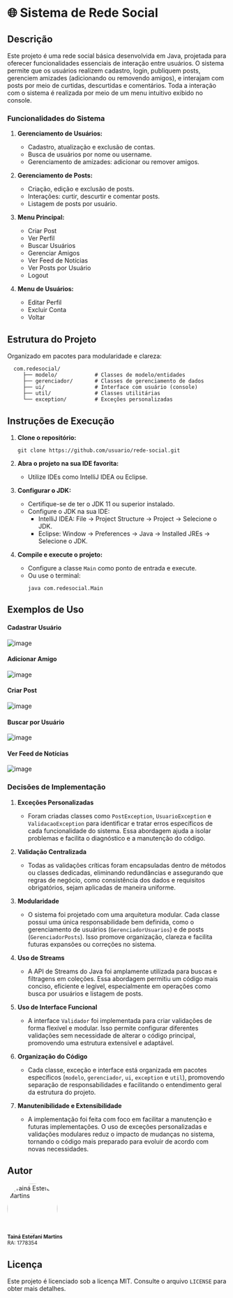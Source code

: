 # 🌐 Sistema de Rede Social

## Descrição
Este projeto é uma rede social básica desenvolvida em Java, projetada para oferecer funcionalidades essenciais de interação entre usuários. O sistema permite que os usuários realizem cadastro, login, publiquem posts, gerenciem amizades (adicionando ou removendo amigos), e interajam com posts por meio de curtidas, descurtidas e comentários. Toda a interação com o sistema é realizada por meio de um menu intuitivo exibido no console.

### Funcionalidades do Sistema

1. **Gerenciamento de Usuários:**
   - Cadastro, atualização e exclusão de contas.
   - Busca de usuários por nome ou username.
   - Gerenciamento de amizades: adicionar ou remover amigos.

2. **Gerenciamento de Posts:**
   - Criação, edição e exclusão de posts.
   - Interações: curtir, descurtir e comentar posts.
   - Listagem de posts por usuário.

3. **Menu Principal:**
   - Criar Post
   - Ver Perfil
   - Buscar Usuários
   - Gerenciar Amigos
   - Ver Feed de Notícias
   - Ver Posts por Usuário
   - Logout

4. **Menu de Usuários:**
   - Editar Perfil
   - Excluir Conta
   - Voltar

## Estrutura do Projeto
Organizado em pacotes para modularidade e clareza:
```
  com.redesocial/
     ├── modelo/            # Classes de modelo/entidades
     ├── gerenciador/       # Classes de gerenciamento de dados
     ├── ui/                # Interface com usuário (console)
     ├── util/              # Classes utilitárias
     └── exception/         # Exceções personalizadas
 ```

## Instruções de Execução

1. **Clone o repositório:**
   ```
   git clone https://github.com/usuario/rede-social.git
   ```
   
2. **Abra o projeto na sua IDE favorita:**
   - Utilize IDEs como IntelliJ IDEA ou Eclipse.

3. **Configurar o JDK:**
   - Certifique-se de ter o JDK 11 ou superior instalado.
   - Configure o JDK na sua IDE:
      - IntelliJ IDEA: File -> Project Structure -> Project -> Selecione o JDK.
      - Eclipse: Window -> Preferences -> Java -> Installed JREs -> Selecione o JDK.

3. **Compile e execute o projeto:**
   - Configure a classe `Main` como ponto de entrada e execute.
   - Ou use o terminal:
       ```
       java com.redesocial.Main
       ```

## Exemplos de Uso

#### Cadastrar Usuário
![image](https://github.com/user-attachments/assets/39a2e35e-9045-4d5a-aeb0-f7ce006533e4)

#### Adicionar Amigo
![image](https://github.com/user-attachments/assets/9fc07172-3ab2-4576-a3e3-0f0327eae98a)

#### Criar Post
![image](https://github.com/user-attachments/assets/7e1edf95-780a-4cbe-a247-292b31fbf997)

#### Buscar por Usuário
![image](https://github.com/user-attachments/assets/36fe2258-25fb-4664-ab7d-fece8cea06db)

#### Ver Feed de Notícias
![image](https://github.com/user-attachments/assets/f33d1e36-7729-4902-9e89-70c90b459926)


### Decisões de Implementação

1. **Exceções Personalizadas**
   - Foram criadas classes como `PostException`, `UsuarioException` e `ValidacaoException` para identificar e tratar erros específicos de cada funcionalidade do sistema. Essa abordagem ajuda a isolar problemas e facilita o diagnóstico e a manutenção do código.

2. **Validação Centralizada**
   - Todas as validações críticas foram encapsuladas dentro de métodos ou classes dedicadas, eliminando redundâncias e assegurando que regras de negócio, como consistência dos dados e requisitos obrigatórios, sejam aplicadas de maneira uniforme.

3. **Modularidade**
   - O sistema foi projetado com uma arquitetura modular. Cada classe possui uma única responsabilidade bem definida, como o gerenciamento de usuários (`GerenciadorUsuarios`) e de posts (`GerenciadorPosts`). Isso promove organização, clareza e facilita futuras expansões ou correções no sistema.

4. **Uso de Streams**
   - A API de Streams do Java foi amplamente utilizada para buscas e filtragens em coleções. Essa abordagem permitiu um código mais conciso, eficiente e legível, especialmente em operações como busca por usuários e listagem de posts.

5. **Uso de Interface Funcional**
   - A interface `Validador` foi implementada para criar validações de forma flexível e modular. Isso permite configurar diferentes validações sem necessidade de alterar o código principal, promovendo uma estrutura extensível e adaptável.

6. **Organização do Código**
   - Cada classe, exceção e interface está organizada em pacotes específicos (`modelo`, `gerenciador`, `ui`, `exception` e `util`), promovendo separação de responsabilidades e facilitando o entendimento geral da estrutura do projeto.

7. **Manutenibilidade e Extensibilidade**
   - A implementação foi feita com foco em facilitar a manutenção e futuras implementações. O uso de exceções personalizadas e validações modulares reduz o impacto de mudanças no sistema, tornando o código mais preparado para evoluir de acordo com novas necessidades.

## Autor
<div align="left">
  <a href="https://github.com/tainaestefani">
    <img alt="Tainá Estefani Martins" src="https://avatars.githubusercontent.com/u/154456749?v=4" width="115" style="border-radius:50%">
  </a>
  <br>
  <sub><b>Tainá Estefani Martins</b></sub><br>
  <sub>RA: 1778354</sub><br>
</div>

## Licença
Este projeto é licenciado sob a licença MIT. Consulte o arquivo `LICENSE` para obter mais detalhes.
